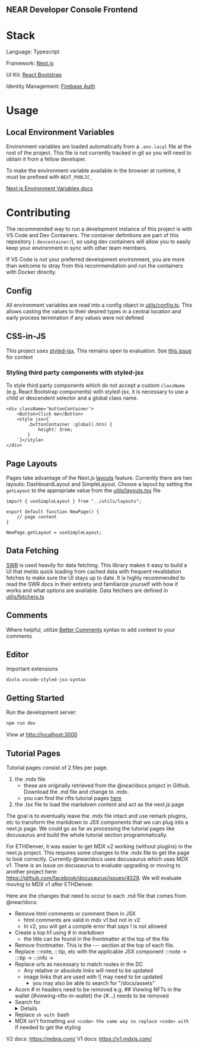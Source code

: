 ## **NEAR Developer Console Frontend**

# Stack

Language: Typescript

Framework: [Next.js](https://nextjs.org/)

UI Kit: [React Bootstrap](https://react-bootstrap.github.io/)

Identity Management: [Firebase Auth](https://firebase.google.com/docs/auth)

# Usage

## Local Environment Variables

Environment variables are loaded automatically from a `.env.local` file at the root of the project. This file is not currently tracked in git so you will need to obtain it from a fellow developer.

To make the environment variable available in the browser at runtime, it must be prefixed with `NEXT_PUBLIC_`

[Next.js Environment Variables docs](https://nextjs.org/docs/basic-features/environment-variables)

# Contributing

The recommended way to run a development instance of this project is with VS Code and Dev Containers. The container definitions are part of this repository (`.devcontainer/`), so using dev containers will allow you to easily keep your environment in sync with other team members.

If VS Code is not your preferred development environment, you are more than welcome to stray from this recommendation and run the containers with Docker directly.

## Config

All environment variables are read into a config object in [utils/config.ts](utils/config.ts). This allows casting the values to their desired types in a central location and early process termination if any values were not defined

## CSS-in-JS

This project uses [styled-jsx](https://github.com/vercel/styled-jsx). This remains open to evaluation. See [this issue](https://github.com/near/developer-console-framework/issues/7) for context

### Styling third party components with styled-jsx

To style third party components which do not accept a custom `className` (e.g. React Bootstrap components) with styled-jsx, it is necessary to use a child or descendent selector and a global class name.

```tsx
<div className='buttonContainer'>
    <Button>Click me</Button>
    <style jsx>{`
        .buttonContainer :global(.btn) {
            height: 3rem;
        }
    `}</style>
</div>
```

## Page Layouts

Pages take advantage of the Next.js [layouts](https://nextjs.org/docs/basic-features/layouts) feature. Currently there are two layouts: DashboardLayout and SimpleLayout. Choose a layout by setting the `getLayout` to the appropriate value from the [utils/layouts.tsx](utils/layouts.tsx) file

```tsx
import { useSimpleLayout } from "../utils/layouts";

export default function NewPage() {
    // page content
}

NewPage.getLayout = useSimpleLayout;
```

## Data Fetching

[SWR](https://swr.vercel.app/) is used heavily for data fetching. This library makes it easy to build a UI that melds quick loading from cached data with frequent revalidation fetches to make sure the UI stays up to date. It is highly recommended to read the SWR docs in their entirety and familiarize yourself with how it works and what options are available. Data fetchers are defined in [utils/fetchers.ts](utils/fetchers.ts)

## Comments

Where helpful, utilize [Better Comments](https://marketplace.visualstudio.com/items?itemName=aaron-bond.better-comments) syntax to add context to your comments

## Editor

Important extensions

```
divlo.vscode-styled-jsx-syntax
```

## Getting Started

Run the development server:

```bash
npm run dev
```

View at [http://localhost:3000](http://localhost:3000)

## Tutorial Pages

Tutorial pages consist of 2 files per page. 

1. the .mdx file 
    * these are originally retrieved from the @near/docs project in Github. Download the .md file and change to .mdx.
    * you can find the nfts tutorial pages [here](https://github.com/near/docs/tree/master/docs/tutorials/contracts/nfts)
2. the .tsx file to load the markdown content and act as the next.js page

The goal is to eventually leave the .mdx file intact and use remark plugins, etc to transform the markdown to JSX components that we can plug into a next.js page. We could go as far as processing the tutorial pages like docusaurus and build the whole tutorial section programmatically.

For ETHDenver, it was easier to get MDX v2 working (without plugins) in the next.js project. This requires some changes to the .mdx file to get the page to look correctly. Currently @near/docs uses docusaurus which uses MDX v1. There is an issue on docusaurus to evaluate upgrading or moving to another project here: https://github.com/facebook/docusaurus/issues/4029. We will evaluate moving to MDX v1 after ETHDenver.

Here are the changes that need to occur to each .md file that comes from @near/docs:

* Remove <!-- --> html comments or comment them in JSX
    * html comments are valid in mdx v1 but not in v2
    * In v2, you will get a compile error that says ! is not allowed
* Create a top h1 using # in markdown
    * the title can be found in the frontmatter at the top of the file
* Remove frontmatter. This is the --- section at the top of each file.
* Replace :::note, :::tip, etc with the applicable JSX component
    :::note -> <Note></Note>
    :::tip -> <Tip></Tip>
    :::info -> <Info></Info>
* Replace urls as necessary to match routes in the DC
    * Any relative or absolute links will need to be updated
    * image links that are used with ![ may need to be updated
        * you may also be able to search for "/docs/assets"
* Acorn # in headers need to be removed
    e.g. ## Viewing NFTs in the wallet {#viewing-nfts-in-wallet}
    the {#...} needs to be removed
* Search for <details> tags and make sure no ``` code blocks are inside of <p> tags, if they are, remove the <p> surrounding the code block.
* Replace ```sh with ```bash
* MDX isn't formatting ``` and <code> the same way so replace <code> with ``` if needed to get the styling

V2 docs: https://mdxjs.com/
V1 docs: https://v1.mdxjs.com/